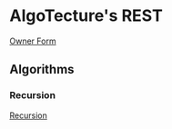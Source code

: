 # AlgoTecture's REST

[Owner Form](https://docs.google.com/forms/d/e/1FAIpQLSfWlzitjaanswORgW8kdxa-Y74ESpP7UStYQfxFpjL0cBx2Ow/viewform)


## Algorithms

### Recursion

[Recursion](https://en.wikipedia.org/wiki/Recursion)

